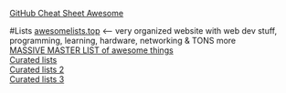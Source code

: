 [GitHub Cheat Sheet Awesome](https://github.com/tiimgreen/github-cheat-sheet#readme)  

#Lists
[awesomelists.top](https://awesomelists.top/#/)  <-- very organized website with web dev stuff, programming, learning, hardware, networking & TONS more  
[MASSIVE MASTER LIST of awesome things](https://github.com/sindresorhus/awesome)     
[Curated lists](https://github.com/learn-anything/curated-lists)  
[Curated lists 2](https://github.com/bayandin/awesome-awesomeness)  
[Curated lists 3](https://github.com/jnv/lists)  